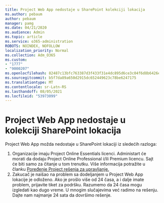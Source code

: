 ```yaml
---
title: Project Web App nedostaje u SharePoint kolekciji lokacija
ms.author: pebaum
author: pebaum
manager: pamg
ms.date: 04/21/2020
ms.audience: Admin
ms.topic: article
ms.service: o365-administration
ROBOTS: NOINDEX, NOFOLLOW
localization_priority: Normal
ms.collection: Adm_O365
ms.custom:
- "1777"
- "9000207"
ms.openlocfilehash: 82487c13bfc763387d3f433f31e4dc895d6ce3c04f6d8b6426e999a8b5f4b79f
ms.sourcegitcommit: b5f7da89a650d2915dc652449623c78be6247175
ms.translationtype: MT
ms.contentlocale: sr-Latn-RS
ms.lasthandoff: 08/05/2021
ms.locfileid: "53973099"
---
```

# <a name="project-web-app-is-missing-from-the-sharepoint-site-collection"></a>Project Web App nedostaje u kolekciji SharePoint lokacija

Project Web App možda nedostaje u SharePoint lokaciji iz sledećih razloga:

1. Organizacije imaju Project Online Essentials licenci. Administart će morati da dodaju Project Online Professional i/ili Premium licencu. Sajt će biti samo za čitanje u tom trenutku. Više informacija potražite u članku [Poređenje Project rešenja za upravljanje.](https://products.office.com/project/compare-microsoft-project-management-software?tab=1)
2. Zakucač je naišao na problem sa dodeljanjem u Project Web App lokacije je odloženo. Ako je prošlo više od 24 časa, a i dalje imate problem, prijavite tiket za podršku. Razumemo da 24 časa mogu izgledati kao dugo vreme. U mnogim slučajevima već radimo na rešenju. Dajte nam najmanje 24 sata da dovršimo rešenje.

